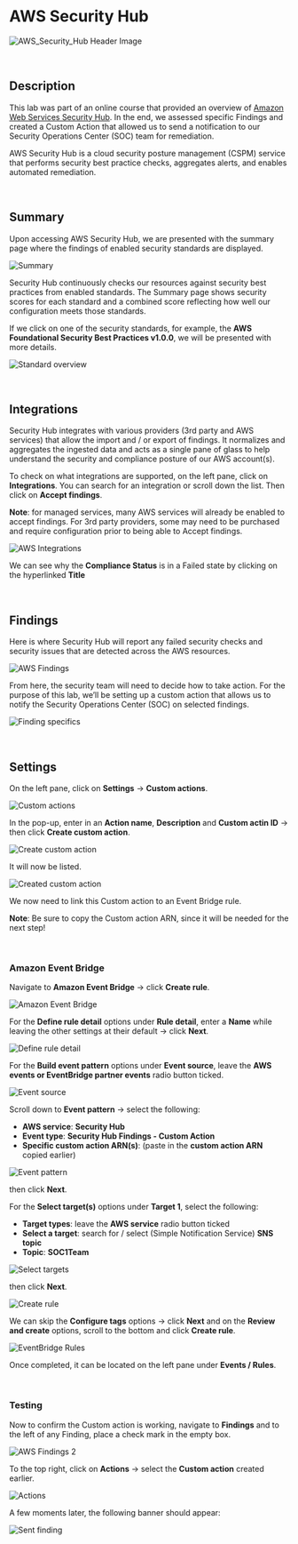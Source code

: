 # AWS Security Hub

![AWS_Security_Hub Header Image](https://github.com/Manny-D/AWS-Security-Hub/assets/99146530/0c72fe49-8f65-4152-bb4e-40375a889e24)

<br>

## Description

This lab was part of an online course that provided an overview of [Amazon Web Services Security Hub](https://aws.amazon.com/security-hub/). In the end, we assessed specific Findings and created a Custom Action that allowed us to send a notification to our Security Operations Center (SOC) team for remediation. 

AWS Security Hub is a cloud security posture management (CSPM) service that performs security best practice checks, aggregates alerts, and enables automated remediation.

<br>

## Summary

Upon accessing AWS Security Hub, we are presented with the summary page where the findings of enabled security standards are displayed.

![Summary](https://github.com/Manny-D/AWS-Security-Hub/assets/99146530/0d6d5e24-da2d-4ea0-b04c-1a2d044b50d9)

Security Hub continuously checks our resources against security best practices from enabled standards. The Summary page shows security scores for each standard and a combined score reflecting how well our configuration meets those standards.

If we click on one of the security standards, for example, the <b>AWS Foundational Security Best Practices v1.0.0</b>, we will be presented with more details.

![Standard overview](https://github.com/Manny-D/AWS-Security-Hub/assets/99146530/cc5a8102-00ba-437d-b6ef-77a8f3814780)

<br>

## Integrations

Security Hub integrates with various providers (3rd party and AWS services) that allow the import and / or export of findings. It normalizes and aggregates the ingested data and acts as a single pane of glass to help understand the security and compliance posture of our AWS account(s). 

To check on what integrations are supported, on the left pane, click on <b>Integrations</b>. 
You can search for an integration or scroll down the list. Then click on <b>Accept findings</b>. 

<b>Note</b>: for managed services, many AWS services will already be enabled to accept findings. For 3rd party providers, some may need to be purchased and require configuration prior to being able to Accept findings. 

![AWS Integrations](https://github.com/Manny-D/AWS-Security-Hub/assets/99146530/9545061e-3ce8-4810-9f86-2f0bfabf864a)

We can see why the <b>Compliance Status</b> is in a Failed state by clicking on the hyperlinked <b>Title</b>



<br>

## Findings

Here is where Security Hub will report any failed security checks and security issues that are detected across the AWS resources. 

![AWS Findings](https://github.com/Manny-D/AWS-Security-Hub/assets/99146530/2a2aa2f4-129a-49fa-a5f8-fcf280018460)

From here, the security team will need to decide how to take action. For the purpose of this lab, we’ll be setting up a custom action that allows us to notify the Security Operations Center (SOC) on selected findings. 

![Finding specifics](https://github.com/Manny-D/AWS-Security-Hub/assets/99146530/87193d4e-f82d-4dbc-a6e8-2b0d01f8d94e)

<br>

## Settings
 
On the left pane, click on <b>Settings</b> -> <b>Custom actions</b>.

![Custom actions](https://github.com/Manny-D/AWS-Security-Hub/assets/99146530/df907ecb-328d-4f31-923b-74846142119d)


In the pop-up, enter in an <b>Action name</b>, <b>Description</b> and <b>Custom actin ID</b> -> then click <b>Create custom action</b>.

![Create custom action](https://github.com/Manny-D/AWS-Security-Hub/assets/99146530/5600cbaa-9522-48d3-91b4-b648c00461c0)


It will now be listed.   

![Created custom action](https://github.com/Manny-D/AWS-Security-Hub/assets/99146530/e705b052-47ab-4bca-b9f1-cd700b4aee64)

We now need to link this Custom action to an Event Bridge rule.

<b>Note</b>: Be sure to copy the Custom action ARN, since it will be needed for the next step!

<br>

### Amazon Event Bridge

Navigate to <b>Amazon Event Bridge</b> -> click <b>Create rule</b>.

![Amazon Event Bridge](https://github.com/Manny-D/AWS-Security-Hub/assets/99146530/9696b1d6-370d-40c1-bdf2-6aba07a472da)

For the <b>Define rule detail</b> options under <b>Rule detail</b>, enter a <b>Name</b> while leaving the other settings at their default -> click <b>Next</b>.

![Define rule detail](https://github.com/Manny-D/AWS-Security-Hub/assets/99146530/b9dff249-54cb-4002-a870-e8bbd5d1dedb)

For the <b>Build event pattern</b> options under <b>Event source</b>, leave the <b>AWS events or EventBridge partner events</b> radio button ticked.

![Event source](https://github.com/Manny-D/AWS-Security-Hub/assets/99146530/debfbca5-d5b7-4ba2-b2df-cd2a2fbb6e72)

Scroll down to <b>Event pattern</b> -> select the following:
- <b>AWS service</b>: <b>Security Hub</b>
- <b>Event type</b>: <b>Security Hub Findings - Custom Action</b>
- <b>Specific custom action ARN(s)</b>: (paste in the <b>custom action ARN</b> copied earlier)

![Event pattern](https://github.com/Manny-D/AWS-Security-Hub/assets/99146530/f8ac9efa-9abd-4e46-afbb-9580824d2168)

then click <b>Next</b>.

For the <b>Select target(s)</b> options under <b>Target 1</b>, select the following:
- <b>Target types</b>: leave the <b>AWS service</b> radio button ticked 
- <b>Select a target</b>: search for / select (Simple Notification Service) <b>SNS topic</b> 
- <b>Topic</b>: <b>SOC1Team</b>

![Select targets](https://github.com/Manny-D/AWS-Security-Hub/assets/99146530/4413aa0f-c227-48a2-a517-d3f8393d21da)

then click <b>Next</b>.

![Create rule](https://github.com/Manny-D/AWS-Security-Hub/assets/99146530/93b28d11-d556-464e-bb78-4c9a746f88df)

We can skip the <b>Configure tags</b> options -> click <b>Next</b> and on the <b> Review and create</b> options, scroll to the bottom and click <b>Create rule</b>.

![EventBridge Rules](https://github.com/Manny-D/AWS-Security-Hub/assets/99146530/a52ea06e-e71d-44b3-b0b9-3b2ce9e24387)

Once completed, it can be located on the left pane under <b>Events / Rules</b>.

<br>

### Testing

Now to confirm the Custom action is working, navigate to <b>Findings</b> and to the left of any Finding, place a check mark in the empty box. 

![AWS Findings 2](https://github.com/Manny-D/AWS-Security-Hub/assets/99146530/19b7e5bc-1ffc-4dad-b6a7-c21aa88daccc)

To the top right, click on <b>Actions</b> -> select the <b>Custom action</b> created earlier.

![Actions](https://github.com/Manny-D/AWS-Security-Hub/assets/99146530/b9396dc0-3cd4-4da8-a7b3-fd9ccfa1ba36)

A few moments later, the following banner should appear:

![Sent finding](https://github.com/Manny-D/AWS-Security-Hub/assets/99146530/de7bc07e-f557-4630-880f-a5ecfb829408)
